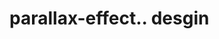 # parallax-effect.. desgin                                                                                                                                                                                                                                                                        
